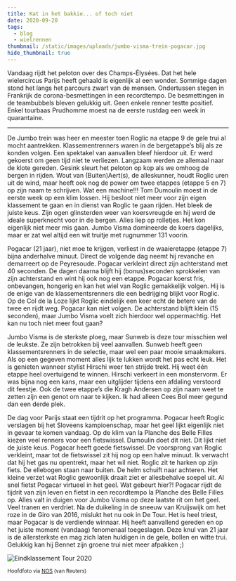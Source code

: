 ```yaml
---
title: Kat in het bakkie... of toch niet
date: 2020-09-20
tags:
  - blog
  - wielrennen
thumbnail: /static/images/uploads/jumbo-visma-trein-pogacar.jpg
hide_thumbnail: true
---
```


Vandaag rijdt het peloton over des Champs-Élysées. Dat het hele wielercircus Parijs heeft gehaald is eigenlijk al een wonder. Sommige dagen stond het langs het parcours zwart van de mensen. Ondertussen stegen in Frankrijk de corona-besmettingen in een recordtempo. De besmettingen in de teambubbels bleven gelukkig uit. Geen enkele renner testte positief. Enkel tourbaas Prudhomme moest na de eerste rustdag een week in quarantaine.

---

De Jumbo trein was heer en meester toen Roglic na etappe 9 de gele trui al mocht aantrekken. Klassementrenners waren in de bergetappe’s blij als ze konden volgen. Een spektakel van aanvallen bleef hierdoor uit. Er werd gekoerst om geen tijd niet te verliezen. Langzaam werden ze allemaal naar de klote gereden. Gesink sleurt het peloton op kop als we omhoog de bergen in rijden. Wout van (Buiten)Aert(s), de alleskunner, houdt Roglic uren uit de wind, maar heeft ook nog de power om twee etappes (etappe 5 en 7) op zijn naam te schrijven. Wat een machine!!! Tom Dumoulin moest in de eerste week op een klim lossen. Hij besloot niet meer voor zijn eigen klassement te gaan en in dienst van Roglic te gaan rijden. Het bleek de juiste keus. Zijn ogen glinsterden weer van koersvreugde en hij werd de ideale superknecht voor in de bergen. Alles liep op rolletjes. Het kon eigenlijk niet meer mis gaan. Jumbo Visma domineerde de koers dagelijks, maar er zat wel altijd een wit truitje met rugnummer 131 voorin.

Pogacar (21 jaar), niet moe te krijgen, verliest in de waaieretappe (etappe 7) bijna anderhalve minuut. Direct de volgende dag neemt hij revanche en demarreert op de Peyresoude. Pogacar verkleint direct zijn achterstand met 40 seconden. De dagen daarna blijft hij (bonus)seconden sprokkelen van zijn achterstand en wint hij ook nog een etappe. Pogacar koerst fris, onbevangen, hongerig en kan het wiel van Roglic gemakkelijk volgen. Hij is de enige van de klassementsrenners die een bedrijging blijkt voor Roglic. Op de Col de la Loze lijkt Roglic eindelijk een keer echt de betere van de twee en rijdt weg. Pogacar kan niet volgen. De achterstand blijft klein (15 seconden), maar Jumbo Visma voelt zich hierdoor wel oppermachtig. Het kan nu toch niet meer fout gaan?

Jumbo Visma is de sterkste ploeg, maar Sunweb is deze tour misschien wel de leukste. Ze zijn betrokken bij veel aanvallen. Sunweb heeft geen klassementsrenners in de selectie, maar wel een paar mooie smaakmakers. Als op een gegeven moment alles lijk te lukken wordt het pas echt leuk. Het is genieten wanneer stylist Hirschi weer ten strijde trekt. Hij weet één etappe heel overtuigend te winnen. Hirschi verkeert in een monstervorm. Er was bijna nog een kans, maar een uitglijder tijdens een afdaling verstoord dit feestje. Ook de twee etappe’s die Kragh Andersen op zijn naam weet te zetten zijn een genot om naar te kijken. Ik had alleen Cees Bol meer gegund dan een derde plek.

De dag voor Parijs staat een tijdrit op het programma. Pogacar heeft Roglic verslagen bij het Sloveens kampioenschap, maar het geel lijkt eigenlijk niet in gevaar te komen vandaag. Op de klim van la Planche des Belle Filles kiezen veel renners voor een fietswissel. Dumoulin doet dit niet. Dit lijkt niet de juiste keus. Pogacar heeft goede fietswissel. De voorsprong van Roglic verkleint, maar tot de fietswissel zit hij nog op een halve minuut. Ik verwacht dat hij het gas nu opentrekt, maar het wil niet. Roglic zit te harken op zijn fiets. De ellebogen staan naar buiten. De helm schuift naar achteren. Het kleine verzet wat Roglic gewoonlijk draait ziet er allesbehalve soepel uit. Al snel fietst Pogacar virtueel in het geel. Wat gebeurt hier?! Pogacar rijdt de tijdrit van zijn leven en fietst in een recordtempo la Planche des Belle Filles op. Alles valt in duigen voor Jumbo Visma op deze laatste rit om het geel. Veel tranen en verdriet. Na de duikeling in de sneeuw van Kruijswijk om het roze in de Giro van 2016, mislukt het nu ook in De Tour. Het is heel triest, maar Pogacar is de verdiende winnaar. Hij heeft aanvallend gereden en op het juiste moment (vandaag) fenomenaal toegeslagen. Deze knul van 21 jaar is de allersterkste en mag zich laten huldigen in de gele, bollen en witte trui. Gelukkig kan hij Bennet zijn groene trui niet meer afpakken ;)

![](/static/images/uploads/eindklassement-tour-2020.jpg "Eindklassement Tour 2020")

<small>Hoofdfoto via [NOS](https://nos.nl/collectie/13847/artikel/2348186-jumbo-visma-rijdt-indrukwekkend-maar-tour-mist-nog-tof-gevecht) (van Reuters)</small>
